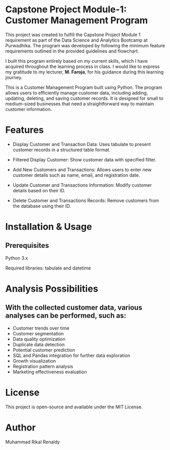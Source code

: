 # Capstone Project Module-1: Customer Management Program
This project was created to fulfill the Capstone Project Module 1 requirement as part of the Data Science and Analytics Bootcamp at Purwadhika. The program was developed by following the minimum feature requirements outlined in the provided guidelines and flowchart.

I built this program entirely based on my current skills, which I have acquired throughout the learning process in class. I would like to express my gratitude to my lecturer, **M. Faroja**, for his guidance during this learning journey.

This is a Customer Management Program built using Python. The program allows users to efficiently manage customer data, including adding, updating, deleting, and saving customer records. It is designed for small to medium-sized businesses that need a straightforward way to maintain customer information.

# Features

- Display Customer and Transaction Data: Uses tabulate to present customer records in a structured table format.
  
- Filtered Display Customer: Show customer data with specified filter.

- Add New Customers and Transactions: Allows users to enter new customer details such as name, email, and registration date.

- Update Customer and Transactions Information: Modify customer details based on their ID.

- Delete Customer and Transactions Records: Remove customers from the database using their ID.



# Installation & Usage

## Prerequisites

Python 3.x

Required libraries: tabulate and datetime

# Analysis Possibilities

## With the collected customer data, various analyses can be performed, such as:

- Customer trends over time
- Customer segmentation
- Data quality optimization
- Duplicate data detection
- Potential customer prediction
- SQL and Pandas integration for further data exploration
- Growth visualization
- Registration pattern analysis
- Marketing effectiveness evaluation

# License

This project is open-source and available under the MIT License.

# Author

Muhammad Rikal Renaldy
